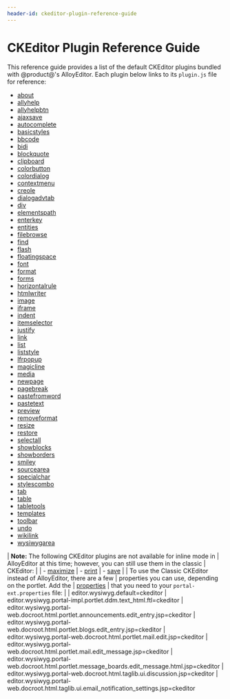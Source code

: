 ```yaml
---
header-id: ckeditor-plugin-reference-guide
---
```


# CKEditor Plugin Reference Guide

This reference guide provides a list of the default CKEditor plugins bundled 
with @product@'s AlloyEditor. Each plugin below links to its `plugin.js` file 
for reference:

- [about](https://github.com/ckeditor/ckeditor-dev/tree/master/plugins/about/plugin.js)
- [allyhelp](https://github.com/ckeditor/ckeditor-dev/tree/master/plugins/a11yhelp/plugin.js)
- [allyhelpbtn](https://github.com/liferay/liferay-portal/tree/7.0.x/modules/apps/foundation/frontend-editor/frontend-editor-ckeditor-web/src/main/resources/META-INF/resources/_diffs/plugins/a11yhelpbtn/plugin.js)
- [ajaxsave](https://github.com/liferay/liferay-portal/tree/7.0.x/modules/apps/foundation/frontend-editor/frontend-editor-ckeditor-web/src/main/resources/META-INF/resources/_diffs/plugins/ajaxsave/plugin.js)
- [autocomplete](https://github.com/liferay/liferay-portal/tree/7.0.x/modules/apps/foundation/frontend-editor/frontend-editor-ckeditor-web/src/main/resources/META-INF/resources/_diffs/plugins/autocomplete/plugin.js)
- [basicstyles](https://github.com/ckeditor/ckeditor-dev/tree/master/plugins/basicstyles/plugin.js)
- [bbcode](https://github.com/liferay/liferay-portal/tree/7.0.x/modules/apps/foundation/frontend-editor/frontend-editor-ckeditor-web/src/main/resources/META-INF/resources/_diffs/plugins/bbcode/plugin.js)
- [bidi](https://github.com/ckeditor/ckeditor-dev/tree/master/plugins/bidi/plugin.js)
- [blockquote](https://github.com/ckeditor/ckeditor-dev/tree/master/plugins/blockquote/plugin.js)
- [clipboard](https://github.com/ckeditor/ckeditor-dev/tree/master/plugins/clipboard/plugin.js)
- [colorbutton](https://github.com/ckeditor/ckeditor-dev/tree/master/plugins/colorbutton/plugin.js)
- [colordialog](https://github.com/ckeditor/ckeditor-dev/tree/master/plugins/colordialog/plugin.js)
- [contextmenu](https://github.com/ckeditor/ckeditor-dev/blob/master/plugins/contextmenu/plugin.js)
- [creole](https://github.com/liferay/liferay-portal/blob/7.0.x/modules/apps/foundation/frontend-editor/frontend-editor-ckeditor-web/src/main/resources/META-INF/resources/_diffs/plugins/creole/plugin.js)
- [dialogadvtab](https://github.com/ckeditor/ckeditor-dev/blob/master/plugins/dialogadvtab/plugin.js)
- [div](https://github.com/ckeditor/ckeditor-dev/blob/master/plugins/div/plugin.js)
- [elementspath](https://github.com/ckeditor/ckeditor-dev/blob/master/plugins/elementspath/plugin.js)
- [enterkey](https://github.com/ckeditor/ckeditor-dev/blob/master/plugins/enterkey/plugin.js)
- [entities](https://github.com/ckeditor/ckeditor-dev/blob/master/plugins/entities/plugin.js)
- [filebrowse](https://github.com/ckeditor/ckeditor-dev/blob/master/plugins/filebrowser/plugin.js)
- [find](https://github.com/ckeditor/ckeditor-dev/blob/master/plugins/find/plugin.js)
- [flash](https://github.com/ckeditor/ckeditor-dev/blob/master/plugins/flash/plugin.js)
- [floatingspace](https://github.com/ckeditor/ckeditor-dev/blob/master/plugins/floatingspace/plugin.js)
- [font](https://github.com/ckeditor/ckeditor-dev/blob/master/plugins/font/plugin.js)
- [format](https://github.com/ckeditor/ckeditor-dev/blob/master/plugins/forformat/plugin.js)
- [forms](https://github.com/ckeditor/ckeditor-dev/blob/master/plugins/forms/plugin.js)
- [horizontalrule](https://github.com/ckeditor/ckeditor-dev/blob/master/plugins/horizontalrule/plugin.js)
- [htmlwriter](https://github.com/ckeditor/ckeditor-dev/blob/master/plugins/htmlwriter/plugin.js)
- [image](https://github.com/ckeditor/ckeditor-dev/blob/master/plugins/image/plugin.js)
- [iframe](https://github.com/ckeditor/ckeditor-dev/blob/master/plugins/iframe/plugin.js)
- [indent](https://github.com/ckeditor/ckeditor-dev/blob/master/plugins/indindent/plugin.js)
- [itemselector](https://github.com/liferay/liferay-portal/blob/7.0.x/modules/apps/foundation/frontend-editor/frontend-editor-ckeditor-web/src/main/resources/META-INF/resources/_diffs/plugins/itemselector/plugin.js)
- [justify](https://github.com/ckeditor/ckeditor-dev/blob/master/plugins/justify/plugin.js)
- [link](https://github.com/ckeditor/ckeditor-dev/blob/master/plugins/link/plugin.js)
- [list](https://github.com/ckeditor/ckeditor-dev/blob/master/plugins/list/plugin.js)
- [liststyle](https://github.com/ckeditor/ckeditor-dev/blob/master/plugins/liststyle/plugin.js)
- [lfrpopup](https://github.com/liferay/liferay-portal/blob/7.0.x/modules/apps/foundation/frontend-editor/frontend-editor-ckeditor-web/src/main/resources/META-INF/resources/_diffs/plugins/lfrpopup/plugin.js)
- [magicline](https://github.com/ckeditor/ckeditor-dev/blob/master/plugins/magicline/plugin.js)
- [media](https://github.com/liferay/liferay-portal/blob/7.0.x/modules/apps/foundation/frontend-editor/frontend-editor-ckeditor-web/src/main/resources/META-INF/resources/_diffs/plugins/media/plugin.js)
- [newpage](https://github.com/ckeditor/ckeditor-dev/blob/master/plugins/newpage/plugin.js)
- [pagebreak](https://github.com/ckeditor/ckeditor-dev/blob/master/plugins/pagebreak/plugin.js)
- [pastefromword](https://github.com/ckeditor/ckeditor-dev/blob/master/plugins/pastefromword/plugin.js)
- [pastetext](https://github.com/ckeditor/ckeditor-dev/blob/master/plugins/pastetext/plugin.js)
- [preview](https://github.com/ckeditor/ckeditor-dev/blob/master/plugins/preview/plugin.js)
- [removeformat](https://github.com/ckeditor/ckeditor-dev/blob/master/plugins/removeformat/plugin.js)
- [resize](https://github.com/ckeditor/ckeditor-dev/blob/master/plugins/resize/plugin.js)
- [restore](https://github.com/liferay/liferay-portal/blob/7.0.x/modules/apps/foundation/frontend-editor/frontend-editor-ckeditor-web/src/main/resources/META-INF/resources/_diffs/plugins/restore/plugin.js)
- [selectall](https://github.com/ckeditor/ckeditor-dev/blob/master/plugins/selectall/plugin.js)
- [showblocks](https://github.com/ckeditor/ckeditor-dev/blob/master/plugins/showblocks/plugin.js)
- [showborders](https://github.com/ckeditor/ckeditor-dev/blob/master/plugins/showborders/plugin.js)
- [smiley](https://github.com/ckeditor/ckeditor-dev/blob/master/plugins/smiley/plugin.js)
- [sourcearea](https://github.com/ckeditor/ckeditor-dev/blob/master/plugins/sourcearea/plugin.js)
- [specialchar](https://github.com/ckeditor/ckeditor-dev/blob/master/plugins/specialchar/plugin.js)
- [stylescombo](https://github.com/ckeditor/ckeditor-dev/blob/master/plugins/stylescombo/plugin.js)
- [tab](https://github.com/ckeditor/ckeditor-dev/blob/master/plugins/tab/plugin.js)
- [table](https://github.com/ckeditor/ckeditor-dev/blob/master/plugins/table/plugin.js)
- [tabletools](https://github.com/ckeditor/ckeditor-dev/blob/master/plugins/tabletools/plugin.js)
- [templates](https://github.com/ckeditor/ckeditor-dev/blob/master/plugins/templates/plugin.js)
- [toolbar](https://github.com/ckeditor/ckeditor-dev/blob/master/plugins/toolbar/plugin.js)
- [undo](https://github.com/ckeditor/ckeditor-dev/blob/master/plugins/undo/plugin.js)
- [wikilink](https://github.com/liferay/liferay-portal/blob/7.0.x/modules/apps/foundation/frontend-editor/frontend-editor-ckeditor-web/src/main/resources/META-INF/resources/_diffs/plugins/wikilink/plugin.js)
- [wysiwygarea](https://github.com/ckeditor/ckeditor-dev/blob/master/plugins/wysiwygarea/plugin.js)

| **Note:** The following CKEditor plugins are not available for inline mode in
| AlloyEditor at this time; however, you can still use them in the classic
| CKEditor:
| 
| - [maximize](https://github.com/ckeditor/ckeditor-dev/blob/master/plugins/maximize/plugin.js)
| - [print](https://github.com/ckeditor/ckeditor-dev/blob/master/plugins/print/plugin.js)
| - [save](https://github.com/ckeditor/ckeditor-dev/blob/master/plugins/save/plugin.js)
| 
| To use the Classic CKEditor instead of AlloyEditor, there are a few
| properties you can use, depending on the portlet. Add the
| [properties](https://github.com/liferay/liferay-portal/blob/7.0.x/portal-impl/src/portal.properties#L6030-L6039)
| that you need to your `portal-ext.properties` file:
| 
|     editor.wysiwyg.default=ckeditor
|     editor.wysiwyg.portal-impl.portlet.ddm.text_html.ftl=ckeditor
|     editor.wysiwyg.portal-web.docroot.html.portlet.announcements.edit_entry.jsp=ckeditor
|     editor.wysiwyg.portal-web.docroot.html.portlet.blogs.edit_entry.jsp=ckeditor
|     editor.wysiwyg.portal-web.docroot.html.portlet.mail.edit.jsp=ckeditor
|     editor.wysiwyg.portal-web.docroot.html.portlet.mail.edit_message.jsp=ckeditor
|     editor.wysiwyg.portal-web.docroot.html.portlet.message_boards.edit_message.html.jsp=ckeditor
|     editor.wysiwyg.portal-web.docroot.html.taglib.ui.discussion.jsp=ckeditor
|     editor.wysiwyg.portal-web.docroot.html.taglib.ui.email_notification_settings.jsp=ckeditor
